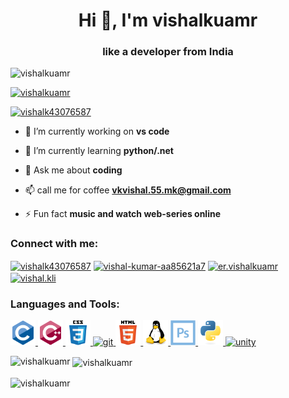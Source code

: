 <h1 align="center">Hi 👋, I'm vishalkuamr</h1>
<h3 align="center">like a developer from India</h3>

<p align="left"> <img src="https://komarev.com/ghpvc/?username=vishalkuamr&label=Profile%20views&color=0e75b6&style=flat" alt="vishalkuamr" /> </p>

<p align="left"> <a href="https://github.com/ryo-ma/github-profile-trophy"><img src="https://github-profile-trophy.vercel.app/?username=vishalkuamr" alt="vishalkuamr" /></a> </p>

<p align="left"> <a href="https://twitter.com/vishalk43076587" target="blank"><img src="https://img.shields.io/twitter/follow/vishalk43076587?logo=twitter&style=for-the-badge" alt="vishalk43076587" /></a> </p>

- 🔭 I’m currently working on **vs code**

- 🌱 I’m currently learning **python/.net**

- 💬 Ask me about **coding**

- 📫 call me for coffee **vkvishal.55.mk@gmail.com**

- ⚡ Fun fact **music and watch web-series online**

<h3 align="left">Connect with me:</h3>
<p align="left">
<a href="https://twitter.com/vishalk43076587" target="blank"><img align="center" src="https://raw.githubusercontent.com/rahuldkjain/github-profile-readme-generator/neutral-icons/src/images/icons/Social/twitter.svg" alt="vishalk43076587" height="30" width="40" /></a>
<a href="https://linkedin.com/in/vishal-kumar-aa85621a7" target="blank"><img align="center" src="https://raw.githubusercontent.com/rahuldkjain/github-profile-readme-generator/neutral-icons/src/images/icons/Social/linked-in-alt.svg" alt="vishal-kumar-aa85621a7" height="30" width="40" /></a>
<a href="https://stackoverflow.com/users/er.vishalkuamr" target="blank"><img align="center" src="https://raw.githubusercontent.com/rahuldkjain/github-profile-readme-generator/neutral-icons/src/images/icons/Social/stack-overflow.svg" alt="er.vishalkuamr" height="30" width="40" /></a>
<a href="https://instagram.com/vishal.kli" target="blank"><img align="center" src="https://raw.githubusercontent.com/rahuldkjain/github-profile-readme-generator/neutral-icons/src/images/icons/Social/instagram.svg" alt="vishal.kli" height="30" width="40" /></a>
</p>

<h3 align="left">Languages and Tools:</h3>
<p align="left"> <a href="https://www.cprogramming.com/" target="_blank"> <img src="https://raw.githubusercontent.com/devicons/devicon/master/icons/c/c-original.svg" alt="c" width="40" height="40"/> </a> <a href="https://www.w3schools.com/cpp/" target="_blank"> <img src="https://raw.githubusercontent.com/devicons/devicon/master/icons/cplusplus/cplusplus-original.svg" alt="cplusplus" width="40" height="40"/> </a> <a href="https://www.w3schools.com/css/" target="_blank"> <img src="https://raw.githubusercontent.com/devicons/devicon/master/icons/css3/css3-original-wordmark.svg" alt="css3" width="40" height="40"/> </a> <a href="https://git-scm.com/" target="_blank"> <img src="https://www.vectorlogo.zone/logos/git-scm/git-scm-icon.svg" alt="git" width="40" height="40"/> </a> <a href="https://www.w3.org/html/" target="_blank"> <img src="https://raw.githubusercontent.com/devicons/devicon/master/icons/html5/html5-original-wordmark.svg" alt="html5" width="40" height="40"/> </a> <a href="https://www.linux.org/" target="_blank"> <img src="https://raw.githubusercontent.com/devicons/devicon/master/icons/linux/linux-original.svg" alt="linux" width="40" height="40"/> </a> <a href="https://www.photoshop.com/en" target="_blank"> <img src="https://raw.githubusercontent.com/devicons/devicon/master/icons/photoshop/photoshop-line.svg" alt="photoshop" width="40" height="40"/> </a> <a href="https://www.python.org" target="_blank"> <img src="https://raw.githubusercontent.com/devicons/devicon/master/icons/python/python-original.svg" alt="python" width="40" height="40"/> </a> <a href="https://unity.com/" target="_blank"> <img src="https://www.vectorlogo.zone/logos/unity3d/unity3d-icon.svg" alt="unity" width="40" height="40"/> </a> </p>

<p><img align="left" src="https://github-readme-stats.vercel.app/api/top-langs?username=vishalkuamr&show_icons=true&locale=en&layout=compact" alt="vishalkuamr" /></p>

<p>&nbsp;<img align="center" src="https://github-readme-stats.vercel.app/api?username=vishalkuamr&show_icons=true&locale=en" alt="vishalkuamr" /></p>

<p><img align="center" src="https://github-readme-streak-stats.herokuapp.com/?user=vishalkuamr&" alt="vishalkuamr" /></p>
